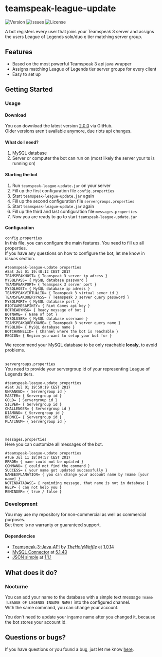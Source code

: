 # teamspeak-league-update

![Version](https://img.shields.io/badge/version-v2.0.0-red.svg)
![Issues](https://img.shields.io/github/issues/stephan-strate/teamspeak-league-update.svg)
![License](https://img.shields.io/badge/license-MIT-blue.svg)

A bot registers every user that joins your Teamspeak 3 server and assigns the users League of Legends solo/duo q tier matching server group.

## Features

- Based on the most powerful Teamspeak 3 api java wrapper
- Assigns matching League of Legends tier server groups for every client
- Easy to set up

## Getting Started

### Usage

#### Download
You can download the latest version [2.0.0](https://github.com/stephan-strate/teamspeak-league-update/releases/tag/2.0.0) via GitHub.<br />
Older versions aren't available anymore, due riots api changes.

#### What do I need?

1. MySQL database
2. Server or computer the bot can run on (most likely the server your ts is running on)

#### Starting the bot

1. Run `teamspeak-league-update.jar` on your server
2. Fill up the first configuration file `config.properties`
3. Start `teamspeak-league-update.jar` again
4. Fill up the second configuration file `servergroups.properties`
5. Start `teamspeak-league-update.jar` again
6. Fill up the third and last configuration file `messages.properties`
7. Now you are ready to go to start `teamspeak-league-update.jar`

#### Configuration

`config.properties`<br />
In this file, you can configure the main features. You need to fill up all properties.<br />
If you have any questions on how to configure the bot, let me know in _Issues_ section.
```
#teamspeak-league-update properties
#Sat Jul 01 19:48:12 CEST 2017
TEAMSPEAKHOST= { Teamspeak 3 server ip adress }
MYSQLPASS= { MySQL database password }
TEAMSPEAKPORT= { Teamspeak 3 server port }
MYSQLHOST= { MySQL database ip adress }
TEAMSPEAKVIRTUALID= { Teamspeak 3 virtual sever id }
TEAMSPEAKQUERYPASS= { Teamspeak 3 server query password }
MYSQLPORT= { MySQL database port }
RIOTGAMESAPIKEY= { Riot Games api key }
BOTREADYMSG= { Ready message of bot }
BOTNAME= { Name of bot }
MYSQLUSER= { MySQL database username }
TEAMSPEAKQUERYNAME= { Teamspeak 3 server query name }
MYSQLDB= { MySQL database name }
BOTCHANNELID= { Channel where the bot is reachable }
REGION= { Region you want to setup your bot for }
```
We recommend your MySQL database to be only reachable **localy**, to avoid problems.
<br />
<br />

`servergroups.properties`<br />
You need to provide your servergroup id of your representing League of Legends tiers.
```
#teamspeak-league-update properties
#Sat Jul 01 19:50:19 CEST 2017
UNRANKED= { Servergroup id }
MASTER= { Servergroup id }
GOLD= { Servergroup id }
SILVER= { Servergroup id }
CHALLENGER= { Servergroup id }
DIAMOND= { Servergroup id }
BRONCE= { Servergroup id }
PLATINUM= { Servergroup id }
```
<br />

`messages.properties`<br />
Here you can customize all messages of the bot.
```
#teamspeak-league-update properties
#Tue Jul 11 18:04:57 CEST 2017
ERROR= { name could not be updated }
COMMAND= { could not find the command }
SUCCESS= { your name got updated successfully }
NAMEEXPLANATION= { you can change your account name by !name [your name] }
NOTINDATABASE= { reminding message, that name is not in database }
HELP= { can not help you }
REMINDER= { true / false }
```

### Development

You may use my repository for non-commercial as well as commercial purposes.<br />
But there is no warranty or guaranteed support.

#### Dependencies

- [Teamspeak-3-Java-API](https://github.com/TheHolyWaffle/TeamSpeak-3-Java-API) by [_TheHolyWaffle_](https://github.com/TheHolyWaffle) at [1.0.14](https://github.com/TheHolyWaffle/TeamSpeak-3-Java-API/releases/tag/v1.0.14)
- [MySQL Connector](https://mvnrepository.com/artifact/mysql/mysql-connector-java) at [5.1.40](https://mvnrepository.com/artifact/mysql/mysql-connector-java/5.1.40)
- [JSON simple](https://mvnrepository.com/artifact/com.googlecode.json-simple/json-simple) at [1.1.1](https://mvnrepository.com/artifact/com.googlecode.json-simple/json-simple/1.1.1)

## What does it do?

### Nocturne

You can add your name to the database with a simple text message
```!name [LEAGUE OF LEGENDS INGAME NAME]``` into the configured channel.<br />
With the same command, you can change your account.<br />
<p>You don't need to update your ingame name after you changed it, because
the bot stores your account id.</p>


## Questions or bugs?

If you have questions or you found a bug, just let me know [here](https://github.com/stephan-strate/teamspeak-league-update/issues).